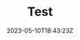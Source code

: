 ---
title: "Test"
description: 
date: 2023-05-10T18:43:23Z
image: 
math: 
license: 
hidden: false
comments: true
draft: true
---